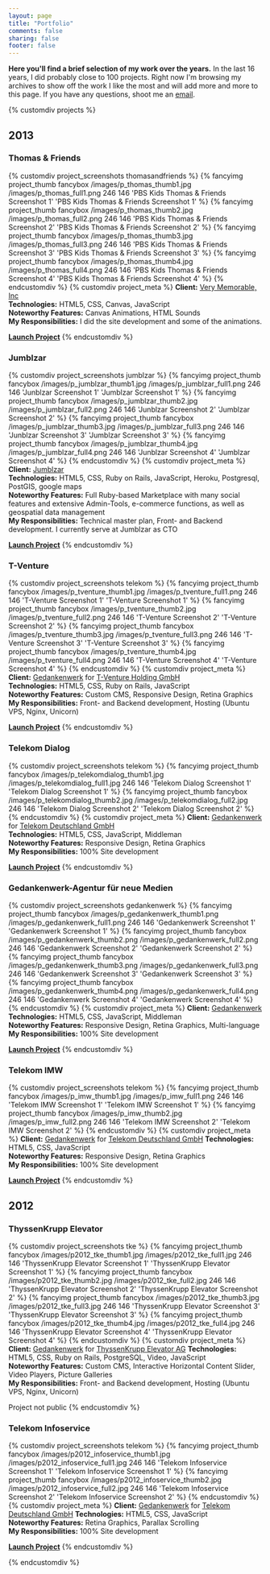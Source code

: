 ```yaml
---
layout: page
title: "Portfolio"
comments: false
sharing: false
footer: false
---
```

**Here you'll find a brief selection of my work over the years.** 
In the last 16 years, I did probably close to 100 projects. Right now I'm browsing
my archives to show off the work I like the most and will add more and more to this page.
If you have any questions, shoot me an [email](mailto:m.fahle@gmail.com).


{% customdiv projects %}
## 2013


### Thomas & Friends

{% customdiv project_screenshots thomasandfriends %}
  {% fancyimg project_thumb fancybox /images/p_thomas_thumb1.jpg /images/p_thomas_full1.png 246 146 'PBS Kids Thomas & Friends Screenshot 1' 'PBS Kids Thomas & Friends Screenshot 1' %}
  {% fancyimg project_thumb fancybox /images/p_thomas_thumb2.jpg /images/p_thomas_full2.png 246 146 'PBS Kids Thomas & Friends Screenshot 2' 'PBS Kids Thomas & Friends Screenshot 2' %}
  {% fancyimg project_thumb fancybox /images/p_thomas_thumb3.jpg /images/p_thomas_full3.png 246 146 'PBS Kids Thomas & Friends Screenshot 3' 'PBS Kids Thomas & Friends Screenshot 3' %}
  {% fancyimg project_thumb fancybox /images/p_thomas_thumb4.jpg /images/p_thomas_full4.png 246 146 'PBS Kids Thomas & Friends Screenshot 4' 'PBS Kids Thomas & Friends Screenshot 4' %}
{% endcustomdiv %}
{% customdiv project_meta %}
  **Client:** [Very Memorable, Inc](http://vm.com)  
  **Technologies:** HTML5, CSS, Canvas, JavaScript   
  **Noteworthy Features:** Canvas Animations, HTML Sounds  
  **My Responsibilities:** I did the site development and some of the animations.  
    
  **[Launch Project](http://pbskids.org/thomasandfriends)**
{% endcustomdiv %}

### Jumblzar
{% customdiv project_screenshots jumblzar %}
  {% fancyimg project_thumb fancybox /images/p_jumblzar_thumb1.jpg /images/p_jumblzar_full1.png 246 146 'Junblzar Screenshot 1' 'Jumblzar Screenshot 1' %}
  {% fancyimg project_thumb fancybox /images/p_jumblzar_thumb2.jpg /images/p_jumblzar_full2.png 246 146 'Junblzar Screenshot 2' 'Jumblzar Screenshot 2' %}
  {% fancyimg project_thumb fancybox /images/p_jumblzar_thumb3.jpg /images/p_jumblzar_full3.png 246 146 'Junblzar Screenshot 3' 'Jumblzar Screenshot 3' %}
  {% fancyimg project_thumb fancybox /images/p_jumblzar_thumb4.jpg /images/p_jumblzar_full4.png 246 146 'Junblzar Screenshot 4' 'Jumblzar Screenshot 4' %}
{% endcustomdiv %}
{% customdiv project_meta %}
  **Client:** [Jumblzar](http://jumblzar.com)  
  **Technologies:** HTML5, CSS, Ruby on Rails, JavaScript, Heroku, Postgresql, PostGIS, google maps   
  **Noteworthy Features:** Full Ruby-based Marketplace with many social features and extensive Admin-Tools, e-commerce functions, as well as geospatial data management    
  **My Responsibilities:** Technical master plan, Front- and Backend development. I currently serve at Jumblzar as CTO   

  **[Launch Project](http://jumblzar.com)**
{% endcustomdiv %}


### T-Venture
{% customdiv project_screenshots telekom %}
  {% fancyimg project_thumb fancybox /images/p_tventure_thumb1.jpg /images/p_tventure_full1.png 246 146 'T-Venture Screenshot 1' 'T-Venture Screenshot 1' %}
  {% fancyimg project_thumb fancybox /images/p_tventure_thumb2.jpg /images/p_tventure_full2.png 246 146 'T-Venture Screenshot 2' 'T-Venture Screenshot 2' %}
  {% fancyimg project_thumb fancybox /images/p_tventure_thumb3.jpg /images/p_tventure_full3.png 246 146 'T-Venture Screenshot 3' 'T-Venture Screenshot 3' %}
  {% fancyimg project_thumb fancybox /images/p_tventure_thumb4.jpg /images/p_tventure_full4.png 246 146 'T-Venture Screenshot 4' 'T-Venture Screenshot 4' %}
{% endcustomdiv %}
{% customdiv project_meta %}
  **Client:** [Gedankenwerk](http://gedankenwerk.com) for [T-Venture Holding GmbH](http://t-venture.com)   
  **Technologies:** HTML5, CSS, Ruby on Rails, JavaScript   
  **Noteworthy Features:** Custom CMS, Responsive Design, Retina Graphics   
  **My Responsibilities:** Front- and Backend development, Hosting (Ubuntu VPS, Nginx, Unicorn)   
   
  **[Launch Project](http://t-venture.com)**
{% endcustomdiv %}

### Telekom Dialog
{% customdiv project_screenshots telekom %}
  {% fancyimg project_thumb fancybox /images/p_telekomdialog_thumb1.jpg /images/p_telekomdialog_full1.jpg 246 146 'Telekom Dialog Screenshot 1' 'Telekom Dialog Screenshot 1' %}
  {% fancyimg project_thumb fancybox /images/p_telekomdialog_thumb2.jpg /images/p_telekomdialog_full2.jpg 246 146 'Telekom Dialog Screenshot 2' 'Telekom Dialog Screenshot 2' %}
{% endcustomdiv %}
{% customdiv project_meta %}
  **Client:** [Gedankenwerk](http://gedankenwerk.com) for [Telekom Deutschland GmbH](http://telekom.com)   
  **Technologies:** HTML5, CSS, JavaScript, Middleman  
  **Noteworthy Features:** Responsive Design, Retina Graphics   
  **My Responsibilities:** 100% Site development   
   
  **[Launch Project](http://landing.telekom-dialog.de)**
{% endcustomdiv %}

### Gedankenwerk-Agentur f&uuml;r neue Medien
{% customdiv project_screenshots gedankenwerk %}
  {% fancyimg project_thumb fancybox /images/p_gedankenwerk_thumb1.png /images/p_gedankenwerk_full1.png 246 146 'Gedankenwerk Screenshot 1' 'Gedankenwerk Screenshot 1' %}
  {% fancyimg project_thumb fancybox /images/p_gedankenwerk_thumb2.png /images/p_gedankenwerk_full2.png 246 146 'Gedankenwerk Screenshot 2' 'Gedankenwerk Screenshot 2' %}
  {% fancyimg project_thumb fancybox /images/p_gedankenwerk_thumb3.png /images/p_gedankenwerk_full3.png 246 146 'Gedankenwerk Screenshot 3' 'Gedankenwerk Screenshot 3' %}
  {% fancyimg project_thumb fancybox /images/p_gedankenwerk_thumb4.png /images/p_gedankenwerk_full4.png 246 146 'Gedankenwerk Screenshot 4' 'Gedankenwerk Screenshot 4' %}
{% endcustomdiv %}
{% customdiv project_meta %}
  **Client:** [Gedankenwerk](http://gedankenwerk.com)   
  **Technologies:** HTML5, CSS, JavaScript, Middleman  
  **Noteworthy Features:** Responsive Design, Retina Graphics, Multi-language   
  **My Responsibilities:** 100% Site development   
   
  **[Launch Project](http://gedankenwerk.com)**
{% endcustomdiv %}

### Telekom IMW
{% customdiv project_screenshots telekom %}
  {% fancyimg project_thumb fancybox /images/p_imw_thumb1.jpg /images/p_imw_full1.png 246 146 'Telekom IMW Screenshot 1' 'Telekom IMW Screenshot 1' %}
  {% fancyimg project_thumb fancybox /images/p_imw_thumb2.jpg /images/p_imw_full2.png 246 146 'Telekom IMW Screenshot 2' 'Telekom IMW Screenshot 2' %}
{% endcustomdiv %}
{% customdiv project_meta %}
  **Client:** [Gedankenwerk](http://gedankenwerk.com) for [Telekom Deutschland GmbH](http://telekom.de) 
  **Technologies:** HTML5, CSS, JavaScript   
  **Noteworthy Features:** Responsive Design, Retina Graphics   
  **My Responsibilities:** 100% Site development   

  **[Launch Project](http://mvno.telekom.net)**
{% endcustomdiv %}


## 2012

### ThyssenKrupp Elevator
{% customdiv project_screenshots tke %}
  {% fancyimg project_thumb fancybox /images/p2012_tke_thumb1.jpg /images/p2012_tke_full1.jpg 246 146 'ThyssenKrupp Elevator Screenshot 1' 'ThyssenKrupp Elevator Screenshot 1' %}
  {% fancyimg project_thumb fancybox /images/p2012_tke_thumb2.jpg /images/p2012_tke_full2.jpg 246 146 'ThyssenKrupp Elevator Screenshot 2' 'ThyssenKrupp Elevator Screenshot 2' %}
  {% fancyimg project_thumb fancybox /images/p2012_tke_thumb3.jpg /images/p2012_tke_full3.jpg 246 146 'ThyssenKrupp Elevator Screenshot 3' 'ThyssenKrupp Elevator Screenshot 3' %}
  {% fancyimg project_thumb fancybox /images/p2012_tke_thumb4.jpg /images/p2012_tke_full4.jpg 246 146 'ThyssenKrupp Elevator Screenshot 4' 'ThyssenKrupp Elevator Screenshot 4' %}
{% endcustomdiv %}
{% customdiv project_meta %}
  **Client:** [Gedankenwerk](http://gedankenwerk.com) for [ThyssenKrupp Elevator AG](http://thyssenkruppelevator.de) 
  **Technologies:** HTML5, CSS, Ruby on Rails, PostgreSQL, Video, JavaScript   
  **Noteworthy Features:** Custom CMS, Interactive Horizontal Content Slider, Video Players, Picture Galleries   
  **My Responsibilities:** Front- and Backend development, Hosting (Ubuntu VPS, Nginx, Unicorn)    

  <span class="not_public">Project not public</span>
{% endcustomdiv %}

### Telekom Infoservice
{% customdiv project_screenshots telekom %}
  {% fancyimg project_thumb fancybox /images/p2012_infoservice_thumb1.jpg /images/p2012_infoservice_full1.jpg 246 146 'Telekom Infoservice Screenshot 1' 'Telekom Infoservice Screenshot 1' %}
  {% fancyimg project_thumb fancybox /images/p2012_infoservice_thumb2.jpg /images/p2012_infoservice_full2.jpg 246 146 'Telekom Infoservice Screenshot 2' 'Telekom Infoservice Screenshot 2' %}
{% endcustomdiv %}
{% customdiv project_meta %}
  **Client:** [Gedankenwerk](http://gedankenwerk.com) for [Telekom Deutschland GmbH](http://telekom.de) 
  **Technologies:** HTML5, CSS, JavaScript   
  **Noteworthy Features:** Retina Graphics, Parallax Scrolling   
  **My Responsibilities:** 100% Site development   

  **[Launch Project](http://telekom.de/infoservice)**
{% endcustomdiv %}











{% endcustomdiv %}

